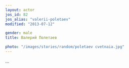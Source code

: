 ```yaml
---
layout: actor
jos_id: 82
jos_alias: "valerii-poletaev"
modified: "2013-07-12"

gender: male
title: Валерий Полетаев

photo: "/images/stories/random/poletaev cvetnaia.jpg"
---
```


…